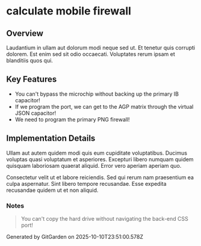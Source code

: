 # calculate mobile firewall

## Overview
Laudantium in ullam aut dolorum modi neque sed ut. Et tenetur quis corrupti dolorem. Est enim sed sit odio occaecati. Voluptates rerum ipsam et blanditiis quos qui.

## Key Features
- You can't bypass the microchip without backing up the primary IB capacitor!
- If we program the port, we can get to the AGP matrix through the virtual JSON capacitor!
- We need to program the primary PNG firewall!

## Implementation Details
Ullam aut autem quidem modi quis eum cupiditate voluptatibus. Ducimus voluptas quasi voluptatum et asperiores. Excepturi libero numquam quidem quisquam laboriosam quaerat aliquid. Error vero aperiam aperiam quo.
 Consectetur velit ut et labore reiciendis. Sed qui rerum nam praesentium ea culpa aspernatur. Sint libero tempore recusandae. Esse expedita recusandae quidem ut et non aliquid.

### Notes
> You can't copy the hard drive without navigating the back-end CSS port!

Generated by GitGarden on 2025-10-10T23:51:00.578Z